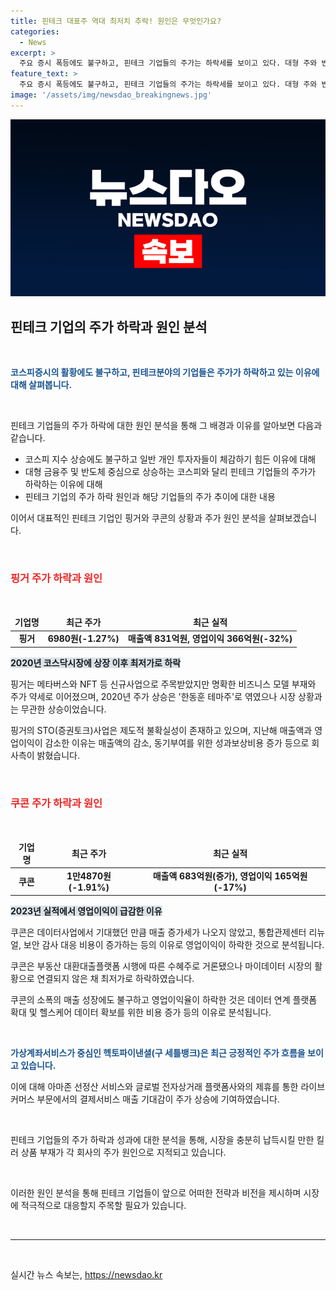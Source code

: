 ```yaml
---
title: 핀테크 대표주 역대 최저치 추락! 원인은 무엇인가요?
categories:
  - News
excerpt: >
  주요 증시 폭등에도 불구하고, 핀테크 기업들의 주가는 하락세를 보이고 있다. 대형 주와 반도체 중심 기업들은 호황을 누리지만, 핀테크 기업들의 주가는 약세를 지속하고 있다. 특히, 핑거와 쿠콘은 주가 하락과 실적 부진으로 주목받고 있다. 이에 반해, 헥토파이낸셜은 아마존 선정산 서비스와 제휴 등으로 주가가 상승하고 있다. 핀테크 기업들의 부진한 모습과 주가 움직임을 종합해보면, 시장을 설득할만한 새로운 상품이 부족한 것이 원인으로 지목된다.
feature_text: >
  주요 증시 폭등에도 불구하고, 핀테크 기업들의 주가는 하락세를 보이고 있다. 대형 주와 반도체 중심 기업들은 호황을 누리지만, 핀테크 기업들의 주가는 약세를 지속하고 있다. 특히, 핑거와 쿠콘은 주가 하락과 실적 부진으로 주목받고 있다. 이에 반해, 헥토파이낸셜은 아마존 선정산 서비스와 제휴 등으로 주가가 상승하고 있다. 핀테크 기업들의 부진한 모습과 주가 움직임을 종합해보면, 시장을 설득할만한 새로운 상품이 부족한 것이 원인으로 지목된다.
image: '/assets/img/newsdao_breakingnews.jpg'
---
```


<p><img src="/assets/img/newsdao_breakingnews.jpg" alt="cryptoinkorea 속보" /></p>

<h2 data-ke-size="size26">핀테크 기업의 주가 하락과 원인 분석</h2>

<p data-ke-size="size16">&nbsp;</p>

<p><b><span style="color: #1a5490;">코스피증시의 활황에도 불구하고, 핀테크분야의 기업들은 주가가 하락하고 있는 이유에 대해 살펴봅니다.</span></b></p>

<p data-ke-size="size16">&nbsp;</p>

<p>핀테크 기업들의 주가 하락에 대한 원인 분석을 통해 그 배경과 이유를 알아보면 다음과 같습니다.</p>

<ul>
<li>코스피 지수 상승에도 불구하고 일반 개인 투자자들이 체감하기 힘든 이유에 대해</li>
<li>대형 금융주 및 반도체 중심으로 상승하는 코스피와 달리 핀테크 기업들의 주가가 하락하는 이유에 대해</li>
<li>핀테크 기업의 주가 하락 원인과 해당 기업들의 주가 추이에 대한 내용</li>
</ul>

<p>이어서 대표적인 핀테크 기업인 핑거와 쿠콘의 상황과 주가 원인 분석을 살펴보겠습니다.</p>

<p data-ke-size="size16">&nbsp;</p>

<h3><b><span style="color: #ee2323;">핑거 주가 하락과 원인</span></b></h3>

<p data-ke-size="size16">&nbsp;</p>

<table>
<thead>
<tr>
<td style="text-align: center; height: 17px;"><b>기업명</b></td>
<td style="text-align: center; height: 17px;"><b>최근 주가</b></td>
<td style="text-align: center; height: 17px;"><b>최근 실적</b></td>
</tr>
</thead>
<tbody>
<tr>
<td style="text-align: center; height: 17px;"><b>핑거</b></td>
<td style="text-align: center; height: 17px;"><b>6980원(-1.27%)</b></td>
<td style="text-align: center; height: 17px;"><b>매출액 831억원, 영업이익 366억원(-32%)</b></td>
</tr>
</tbody>
</table>

<p><b><span style="background-color: #21538527;">2020년 코스닥시장에 상장 이후 최저가로 하락</span></b></p>

<p>핑거는 메타버스와 NFT 등 신규사업으로 주목받았지만 명확한 비즈니스 모델 부재와 주가 약세로 이어졌으며, 2020년 주가 상승은 '한동훈 테마주'로 엮였으나 시장 상황과는 무관한 상승이었습니다.</p>

<p>핑거의 STO(증권토크)사업은 제도적 불확실성이 존재하고 있으며, 지난해 매출액과 영업이익이 감소한 이유는 매출액의 감소, 동기부여를 위한 성과보상비용 증가 등으로 회사측이 밝혔습니다.</p>

<p data-ke-size="size16">&nbsp;</p>

<h3><b><span style="color: #ee2323;">쿠콘 주가 하락과 원인</span></b></h3>

<p data-ke-size="size16">&nbsp;</p>

<table>
<thead>
<tr>
<td style="text-align: center; height: 17px;"><b>기업명</b></td>
<td style="text-align: center; height: 17px;"><b>최근 주가</b></td>
<td style="text-align: center; height: 17px;"><b>최근 실적</b></td>
</tr>
</thead>
<tbody>
<tr>
<td style="text-align: center; height: 17px;"><b>쿠콘</b></td>
<td style="text-align: center; height: 17px;"><b>1만4870원(-1.91%)</b></td>
<td style="text-align: center; height: 17px;"><b>매출액 683억원(증가), 영업이익 165억원(-17%)</b></td>
</tr>
</tbody>
</table>

<p><b><span style="background-color: #21538527;">2023년 실적에서 영업이익이 급감한 이유</span></b></p>

<p>쿠콘은 데이터사업에서 기대했던 만큼 매출 증가세가 나오지 않았고, 통합관제센터 리뉴얼, 보안 감사 대응 비용이 증가하는 등의 이유로 영업이익이 하락한 것으로 분석됩니다.</p>

<p>쿠콘은 부동산 대환대출플랫폼 시행에 따른 수혜주로 거론됐으나 마이데이터 시장의 활황으로 연결되지 않은 채 최저가로 하락하였습니다.</p>

<p>쿠콘의 소폭의 매출 성장에도 불구하고 영업이익율이 하락한 것은 데이터 연계 플랫폼 확대 및 헬스케어 데이터 확보를 위한 비용 증가 등의 이유로 분석됩니다.</p>

<p data-ke-size="size16">&nbsp;</p>

<p><b><span style="color: #1a5490;">가상계좌서비스가 중심인 헥토파이낸셜(구 세틀뱅크)은 최근 긍정적인 주가 흐름을 보이고 있습니다.</span></b></p>

<p>이에 대해 아마존 선정산 서비스와 글로벌 전자상거래 플랫폼사와의 제휴를 통한 라이브 커머스 부문에서의 결제서비스 매출 기대감이 주가 상승에 기여하였습니다.</p>

<p data-ke-size="size16">&nbsp;</p>

<p>핀테크 기업들의 주가 하락과 성과에 대한 분석을 통해, 시장을 충분히 납득시킬 만한 킬러 상품 부재가 각 회사의 주가 원인으로 지적되고 있습니다.</p>

<p data-ke-size="size16">&nbsp;</p>

<p>이러한 원인 분석을 통해 핀테크 기업들이 앞으로 어떠한 전략과 비전을 제시하며 시장에 적극적으로 대응할지 주목할 필요가 있습니다.</p>

<p data-ke-size="size16">&nbsp;</p>

<hr>

<p data-ke-size="size16">&nbsp;</p>
실시간 뉴스 속보는, <a href="https://newsdao.kr" rel="dofollow">https://newsdao.kr</a>


